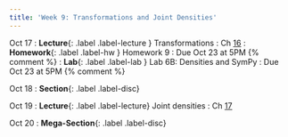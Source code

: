 ```yaml
---
title: 'Week 9: Transformations and Joint Densities'
---
```


Oct 17
: **Lecture**{: .label .label-lecture } Transformations
    : Ch [16](http://prob140.org/textbook/content/Chapter_16/00_Transformations.html)
: **Homework**{: .label .label-hw } Homework 9
    : Due Oct 23 at 5PM
{% comment %}
: **Lab**{: .label .label-lab } Lab 6B: Densities and SymPy
    : Due Oct 23 at 5PM
{% comment %}

Oct 18
: **Section**{: .label .label-disc}

Oct 19
: **Lecture**{: .label .label-lecture} Joint densities
    : Ch [17](http://prob140.org/textbook/content/Chapter_17/00_Joint_Densities.html)

Oct 20
: **Mega-Section**{: .label .label-disc}
